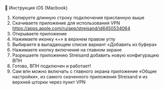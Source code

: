 📱 Инструкция iOS (Macbook)

1. Копируете длинную строку подключения присланную выше
2. Скачиваете приложение для использования VPN https://apps.apple.com/ru/app/streisand/id6450534064
3. Открываете приложение
4. Нажимаете иконку «+» в верхнем правом углу
5. Выбираете в выпадающем списке вариант «Добавить из буфера»
6. Нажимаете кнопку включения на главном экране
7. Разрешаете приложению Streisand добавить новую конфигурацию ВПН
8. Готово, ВПН подключен и работает!
9. Сам впн можно включать с главного экрана приложение «Общие настройки», из самого скаченного приложения Streisand и из верхней шторки через пункт VPN 
